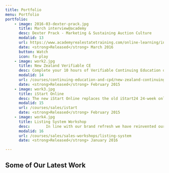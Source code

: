 ```yaml
---
title: Portfolio
menu: Portfolio
portfolio:
    - image: 2016-03-dexter-prack.jpg
      title: March interview@academy
      desc: Dexter Prack - Marketing & Sustaining Auction Culture
      modalid: 13
      url: https://www.academyrealestatetraining.com/online-learning/interviews-at-academy/2016/03/dexter-prack#pk_campaign=Web-2016-03
      date: <strong>Released</strong> March 2016
      button: Watch
      icon: fa-play
    - image: work2.jpg
      title: New Zealand Verifiable CE
      desc: Complete your 10 hours of Verifiable Continuing Education online for $69 (inc. GST).
      modalid: 14
      url: /courses/continuing-education-and-cpd/new-zealand-continuing-education
      date: <strong>Released</strong> February 2015
    - image: work3.jpg
      title: iStart Online
      desc: The new iStart Online replaces the old iStart24 24-week online programme. We have refined and updated the new iStart making it faster and easier to complete.
      modalid: 15
      url: /courses/sales/istart
      date: <strong>Released</strong> February 2015
    - image: work4.jpg
      title: Listing System Workshop
      desc: ￼￼￼￼￼￼In line with our brand refresh we have reinvented our listing system and the products that sit within this range. Join us at the Academy to witness the transformation from the old to the new listing system and learn how to implement the new products into your business.
      modalid: 16
      url: /courses/sales/sales-workshops/listing-system
      date: <strong>Released</strong> January 2016

---
```


## Some of Our Latest Work
